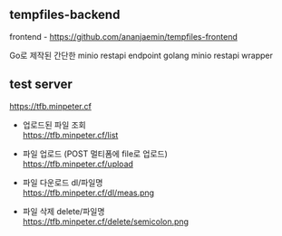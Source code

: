 ## tempfiles-backend

frontend - https://github.com/ananjaemin/tempfiles-frontend

Go로 제작된 간단한 minio restapi endpoint
golang minio restapi wrapper

## test server
https://tfb.minpeter.cf

- 업로드된 파일 조회  
  https://tfb.minpeter.cf/list

- 파일 업로드 (POST 멀티폼에 file로 업로드)  
  https://tfb.minpeter.cf/upload

- 파일 다운로드 dl/파일명  
  https://tfb.minpeter.cf/dl/meas.png

- 파일 삭제 delete/파일명  
  https://tfb.minpeter.cf/delete/semicolon.png

